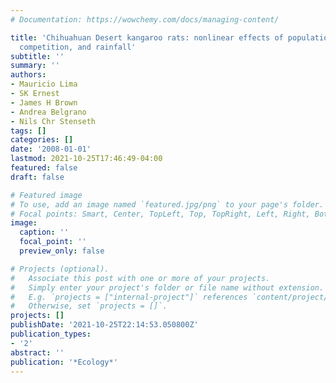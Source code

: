 ```yaml
---
# Documentation: https://wowchemy.com/docs/managing-content/

title: 'Chihuahuan Desert kangaroo rats: nonlinear effects of population dynamics,
  competition, and rainfall'
subtitle: ''
summary: ''
authors:
- Mauricio Lima
- SK Ernest
- James H Brown
- Andrea Belgrano
- Nils Chr Stenseth
tags: []
categories: []
date: '2008-01-01'
lastmod: 2021-10-25T17:46:49-04:00
featured: false
draft: false

# Featured image
# To use, add an image named `featured.jpg/png` to your page's folder.
# Focal points: Smart, Center, TopLeft, Top, TopRight, Left, Right, BottomLeft, Bottom, BottomRight.
image:
  caption: ''
  focal_point: ''
  preview_only: false

# Projects (optional).
#   Associate this post with one or more of your projects.
#   Simply enter your project's folder or file name without extension.
#   E.g. `projects = ["internal-project"]` references `content/project/deep-learning/index.md`.
#   Otherwise, set `projects = []`.
projects: []
publishDate: '2021-10-25T22:14:53.050800Z'
publication_types:
- '2'
abstract: ''
publication: '*Ecology*'
---
```

